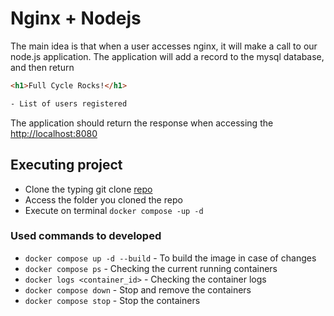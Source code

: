 # Nginx + Nodejs

The main idea is that when a user accesses nginx, it will make a call to our node.js application. 
The application will add a record to the mysql database, and then return
```html
<h1>Full Cycle Rocks!</h1>

- List of users registered 
```
The application should return the response when accessing the [http://localhost:8080](http://localhost:8080)

## Executing project
- Clone the typing git clone [repo](https://github.com/MarcosPaesLeme/fullcycle-nodenginx-challenge-2.git)
- Access the folder you cloned the repo
- Execute on terminal `docker compose -up -d`

### Used commands to developed
- `docker compose up -d --build` - To build the image in case of changes
- `docker compose ps` - Checking the current running containers
- `docker logs <container_id>` - Checking the container logs
- `docker compose down` - Stop and remove the containers
- `docker compose stop` - Stop the containers